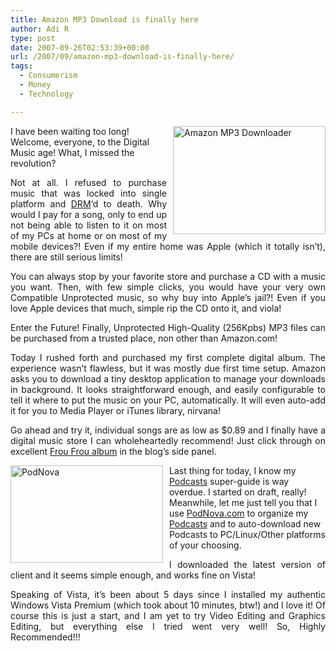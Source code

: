 ```yaml
---
title: Amazon MP3 Download is finally here
author: Adi R
type: post
date: 2007-09-26T02:53:39+00:00
url: /2007/09/amazon-mp3-download-is-finally-here/
tags:
  - Consumerism
  - Money
  - Technology

---
```

[<img id="id" style="border-right: 0px; border-top: 0px; margin: 0px 0px 0px 10px; border-left: 0px; border-bottom: 0px" height="173" alt="Amazon MP3 Downloader" src="/uploads/2007/09/amazon-mp3-downloader.jpg?resize=244%2C173" width="244" align="right" border="0" data-recalc-dims="1" />][1] I have been waiting too long! Welcome, everyone, to the Digital Music age! What, I missed the revolution?

<p align="justify">
  Not at all. I refused to purchase music that was locked into single platform and <a href="http://en.wikipedia.org/wiki/Digital_rights_management" target="_blank">DRM</a>&#8216;d to death. Why would I pay for a song, only to end up not being able to listen to it on most of my PCs at home or on most of my mobile devices?! Even if my entire home was Apple (which it totally isn&#8217;t), there are still serious limits!
</p>

<p align="justify">
  You can always stop by your favorite store and purchase a CD with a music you want. Then, with few simple clicks, you would have your very own Compatible Unprotected music, so why buy into Apple&#8217;s jail?! Even if you love Apple devices that much, simple rip the CD onto it, and viola!
</p>

<p align="justify">
  Enter the Future! Finally, Unprotected High-Quality (256Kpbs) MP3 files can be purchased from a trusted place, non other than Amazon.com!
</p>

<p align="justify">
  Today I rushed forth and purchased my first complete digital album. The experience wasn&#8217;t flawless, but it was mostly due first time setup. Amazon asks you to download a tiny desktop application to manage your downloads in background. It looks straightforward enough, and easily configurable to tell it where to put the music on your PC, automatically. It will even auto-add it for you to Media Player or iTunes library, nirvana!
</p>

<p align="justify">
  Go ahead and try it, individual songs are as low as $0.89 and I finally have a digital music store I can wholeheartedly recommend! Just click through on excellent <a href="http://www.amazon.com/dp/B00006EXLQ?tag=craftonia-20&camp=14573&creative=327641&linkCode=as1&creativeASIN=B00006EXLQ&adid=0CS8V0Z4B4GNXKSS86FD&" target="_blank">Frou Frou album</a> in the blog&#8217;s side panel.
</p>

[<img style="border-right: 0px; border-top: 0px; margin: 0px 10px 0px 0px; border-left: 0px; border-bottom: 0px" height="156" alt="PodNova" src="/uploads/2007/09/podnova.jpg?resize=244%2C156" width="244" align="left" border="0" data-recalc-dims="1" />][2]Last thing for today, I know my <a href="http://en.wikipedia.org/wiki/Podcast" target="_blank">Podcasts</a> super-guide is way overdue. I started on draft, really! Meanwhile, let me just tell you that I use <a href="http://www.podnova.com/" target="_blank">PodNova.com</a> to organize my <a href="http://en.wikipedia.org/wiki/Podcast" target="_blank">Podcasts</a> and to auto-download new Podcasts to PC/Linux/Other platforms of your choosing. 

<p align="justify">
  I downloaded the latest version of client and it seems simple enough, and works fine on Vista!
</p>

<p align="justify">
  Speaking of Vista, it&#8217;s been about 5 days since I installed my authentic Windows Vista Premium (which took about 10 minutes, btw!) and I love it! Of course this is just a start, and I am yet to try Video Editing and Graphics Editing, but everything else I tried went very well! So, Highly Recommended!!!
</p>

 [1]: /uploads/2007/09/amazon-mp3-downloader.jpg
 [2]: http://www.podnova.com/